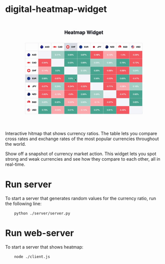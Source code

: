 # digital-heatmap-widget
![](example/heatmap.gif)

 Interactive hitmap that shows currency ratios. The table lets you compare cross rates and exchange rates of the most popular currencies throughout the world.

 Show off a snapshot of currency market action. This widget lets you spot strong and weak currencies and see how they compare to each other, all in real-time.

# Run server 

To start a server that generates random values for the currency ratio, run the following line:

```
    python ./server/server.py
```

# Run web-server 

To start a server that shows heatmap:

```
    node ./client.js
```